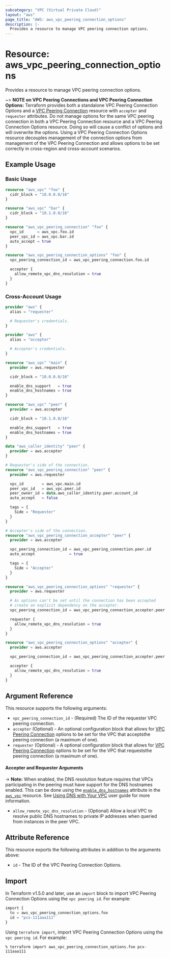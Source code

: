 ```yaml
---
subcategory: "VPC (Virtual Private Cloud)"
layout: "aws"
page_title: "AWS: aws_vpc_peering_connection_options"
description: |-
  Provides a resource to manage VPC peering connection options.
---
```


# Resource: aws_vpc_peering_connection_options

Provides a resource to manage VPC peering connection options.

~> **NOTE on VPC Peering Connections and VPC Peering Connection Options:** Terraform provides
both a standalone VPC Peering Connection Options and a [VPC Peering Connection](vpc_peering_connection.html)
resource with `accepter` and `requester` attributes. Do not manage options for the same VPC peering
connection in both a VPC Peering Connection resource and a VPC Peering Connection Options resource.
Doing so will cause a conflict of options and will overwrite the options.
Using a VPC Peering Connection Options resource decouples management of the connection options from
management of the VPC Peering Connection and allows options to be set correctly in cross-region and
cross-account scenarios.

## Example Usage

### Basic Usage

```terraform
resource "aws_vpc" "foo" {
  cidr_block = "10.0.0.0/16"
}

resource "aws_vpc" "bar" {
  cidr_block = "10.1.0.0/16"
}

resource "aws_vpc_peering_connection" "foo" {
  vpc_id      = aws_vpc.foo.id
  peer_vpc_id = aws_vpc.bar.id
  auto_accept = true
}

resource "aws_vpc_peering_connection_options" "foo" {
  vpc_peering_connection_id = aws_vpc_peering_connection.foo.id

  accepter {
    allow_remote_vpc_dns_resolution = true
  }
}
```

### Cross-Account Usage

```terraform
provider "aws" {
  alias = "requester"

  # Requester's credentials.
}

provider "aws" {
  alias = "accepter"

  # Accepter's credentials.
}

resource "aws_vpc" "main" {
  provider = aws.requester

  cidr_block = "10.0.0.0/16"

  enable_dns_support   = true
  enable_dns_hostnames = true
}

resource "aws_vpc" "peer" {
  provider = aws.accepter

  cidr_block = "10.1.0.0/16"

  enable_dns_support   = true
  enable_dns_hostnames = true
}

data "aws_caller_identity" "peer" {
  provider = aws.accepter
}

# Requester's side of the connection.
resource "aws_vpc_peering_connection" "peer" {
  provider = aws.requester

  vpc_id        = aws_vpc.main.id
  peer_vpc_id   = aws_vpc.peer.id
  peer_owner_id = data.aws_caller_identity.peer.account_id
  auto_accept   = false

  tags = {
    Side = "Requester"
  }
}

# Accepter's side of the connection.
resource "aws_vpc_peering_connection_accepter" "peer" {
  provider = aws.accepter

  vpc_peering_connection_id = aws_vpc_peering_connection.peer.id
  auto_accept               = true

  tags = {
    Side = "Accepter"
  }
}

resource "aws_vpc_peering_connection_options" "requester" {
  provider = aws.requester

  # As options can't be set until the connection has been accepted
  # create an explicit dependency on the accepter.
  vpc_peering_connection_id = aws_vpc_peering_connection_accepter.peer.id

  requester {
    allow_remote_vpc_dns_resolution = true
  }
}

resource "aws_vpc_peering_connection_options" "accepter" {
  provider = aws.accepter

  vpc_peering_connection_id = aws_vpc_peering_connection_accepter.peer.id

  accepter {
    allow_remote_vpc_dns_resolution = true
  }
}
```

## Argument Reference

This resource supports the following arguments:

* `vpc_peering_connection_id` - (Required) The ID of the requester VPC peering connection.
* `accepter` (Optional) - An optional configuration block that allows for [VPC Peering Connection](https://docs.aws.amazon.com/vpc/latest/peering/what-is-vpc-peering.html) options to be set for the VPC that acceptsthe peering connection (a maximum of one).
* `requester` (Optional) - A optional configuration block that allows for [VPC Peering Connection](https://docs.aws.amazon.com/vpc/latest/peering/what-is-vpc-peering.html) options to be set for the VPC that requeststhe peering connection (a maximum of one).

#### Accepter and Requester Arguments

-> **Note:** When enabled, the DNS resolution feature requires that VPCs participating in the peering must have support for the DNS hostnames enabled. This can be done using the [`enable_dns_hostnames`](vpc.html#enable_dns_hostnames) attribute in the [`aws_vpc`](vpc.html) resource. See [Using DNS with Your VPC](http://docs.aws.amazon.com/AmazonVPC/latest/UserGuide/vpc-dns.html) user guide for more information.

* `allow_remote_vpc_dns_resolution` - (Optional) Allow a local VPC to resolve public DNS hostnames to private IP addresses when queried from instances in the peer VPC.

## Attribute Reference

This resource exports the following attributes in addition to the arguments above:

* `id` - The ID of the VPC Peering Connection Options.

## Import

In Terraform v1.5.0 and later, use an `import` block to import VPC Peering Connection Options using the `vpc peering id`. For example:

```terraform
import {
  to = aws_vpc_peering_connection_options.foo
  id = "pcx-111aaa111"
}
```

Using `terraform import`, import VPC Peering Connection Options using the `vpc peering id`. For example:

```console
% terraform import aws_vpc_peering_connection_options.foo pcx-111aaa111
```
